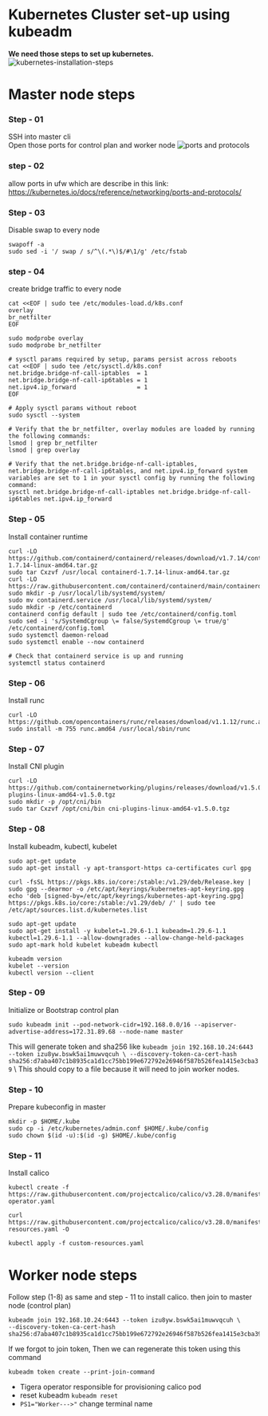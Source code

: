 # Kubernetes Cluster set-up using kubeadm

**We need those steps to set up kubernetes.**
![kubernetes-installation-steps](images/kubernetes-installation-steps.png)

# Master node steps
### Step - 01
SSH into master cli \
Open those ports for control plan and worker node
![ports and protocols](images/kubernetes-ports.png)


### step - 02 
allow ports in ufw which are describe in this link: https://kubernetes.io/docs/reference/networking/ports-and-protocols/

### Step - 03
Disable swap to every node
```shell
swapoff -a
sudo sed -i '/ swap / s/^\(.*\)$/#\1/g' /etc/fstab
```

### step - 04
create bridge traffic to every node
```shell
cat <<EOF | sudo tee /etc/modules-load.d/k8s.conf
overlay
br_netfilter
EOF

sudo modprobe overlay
sudo modprobe br_netfilter

# sysctl params required by setup, params persist across reboots
cat <<EOF | sudo tee /etc/sysctl.d/k8s.conf
net.bridge.bridge-nf-call-iptables  = 1
net.bridge.bridge-nf-call-ip6tables = 1
net.ipv4.ip_forward                 = 1
EOF

# Apply sysctl params without reboot
sudo sysctl --system

# Verify that the br_netfilter, overlay modules are loaded by running the following commands:
lsmod | grep br_netfilter
lsmod | grep overlay

# Verify that the net.bridge.bridge-nf-call-iptables, net.bridge.bridge-nf-call-ip6tables, and net.ipv4.ip_forward system variables are set to 1 in your sysctl config by running the following command:
sysctl net.bridge.bridge-nf-call-iptables net.bridge.bridge-nf-call-ip6tables net.ipv4.ip_forward
```

### Step - 05
Install container runtime 
```shell
curl -LO https://github.com/containerd/containerd/releases/download/v1.7.14/containerd-1.7.14-linux-amd64.tar.gz
sudo tar Cxzvf /usr/local containerd-1.7.14-linux-amd64.tar.gz
curl -LO https://raw.githubusercontent.com/containerd/containerd/main/containerd.service
sudo mkdir -p /usr/local/lib/systemd/system/
sudo mv containerd.service /usr/local/lib/systemd/system/
sudo mkdir -p /etc/containerd
containerd config default | sudo tee /etc/containerd/config.toml
sudo sed -i 's/SystemdCgroup \= false/SystemdCgroup \= true/g' /etc/containerd/config.toml
sudo systemctl daemon-reload
sudo systemctl enable --now containerd

# Check that containerd service is up and running
systemctl status containerd
```

### Step - 06
Install runc

```shell
curl -LO https://github.com/opencontainers/runc/releases/download/v1.1.12/runc.amd64
sudo install -m 755 runc.amd64 /usr/local/sbin/runc
```

### Step - 07
Install CNI plugin

```shell
curl -LO https://github.com/containernetworking/plugins/releases/download/v1.5.0/cni-plugins-linux-amd64-v1.5.0.tgz
sudo mkdir -p /opt/cni/bin
sudo tar Cxzvf /opt/cni/bin cni-plugins-linux-amd64-v1.5.0.tgz
```

### Step - 08
Install kubeadm, kubectl, kubelet
```shell
sudo apt-get update
sudo apt-get install -y apt-transport-https ca-certificates curl gpg

curl -fsSL https://pkgs.k8s.io/core:/stable:/v1.29/deb/Release.key | sudo gpg --dearmor -o /etc/apt/keyrings/kubernetes-apt-keyring.gpg
echo 'deb [signed-by=/etc/apt/keyrings/kubernetes-apt-keyring.gpg] https://pkgs.k8s.io/core:/stable:/v1.29/deb/ /' | sudo tee /etc/apt/sources.list.d/kubernetes.list

sudo apt-get update
sudo apt-get install -y kubelet=1.29.6-1.1 kubeadm=1.29.6-1.1 kubectl=1.29.6-1.1 --allow-downgrades --allow-change-held-packages
sudo apt-mark hold kubelet kubeadm kubectl

kubeadm version
kubelet --version
kubectl version --client
```

### Step - 09 
Initialize or Bootstrap control plan
```shell
sudo kubeadm init --pod-network-cidr=192.168.0.0/16 --apiserver-advertise-address=172.31.89.68 --node-name master
```
This will generate token and sha256 like `kubeadm join 192.168.10.24:6443 --token izu8yw.bswk5ai1muwvqcuh \
--discovery-token-ca-cert-hash sha256:d7aba407c1b8935ca1d1cc75bb199e672792e26946f587b526fea1415e3cba39`
\ This should copy to a file because it will need to join worker nodes.


### Step - 10
Prepare kubeconfig in master
```shell
mkdir -p $HOME/.kube
sudo cp -i /etc/kubernetes/admin.conf $HOME/.kube/config
sudo chown $(id -u):$(id -g) $HOME/.kube/config
```

### Step - 11
Install calico
```shell
kubectl create -f https://raw.githubusercontent.com/projectcalico/calico/v3.28.0/manifests/tigera-operator.yaml

curl https://raw.githubusercontent.com/projectcalico/calico/v3.28.0/manifests/custom-resources.yaml -O

kubectl apply -f custom-resources.yaml
```


# Worker node steps
Follow step (1-8) as same and step - 11 to install calico. then join to master node (control plan)
```shell
kubeadm join 192.168.10.24:6443 --token izu8yw.bswk5ai1muwvqcuh \
--discovery-token-ca-cert-hash sha256:d7aba407c1b8935ca1d1cc75bb199e672792e26946f587b526fea1415e3cba39
```

If we forgot to join token, Then we can regenerate this token using this command
```shell
kubeadm token create --print-join-command
```



* Tigera operator responsible for provisioning calico pod
* reset kubeadm `kubeadm reset`
* `PS1="Worker--->"` change terminal name




